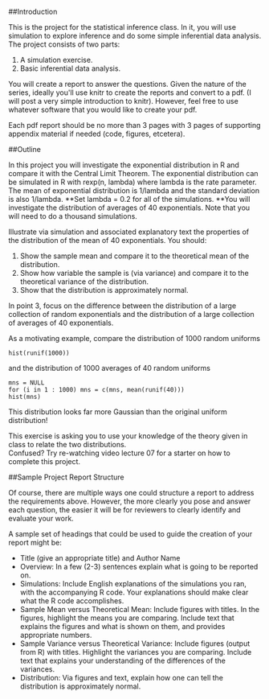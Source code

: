 ##Introduction

This is the project for the statistical inference class. In it, you will use simulation to explore inference and do some simple inferential data analysis. The project consists of two parts:

1. A simulation exercise.
2. Basic inferential data analysis.

You will create a report to answer the questions. Given the nature of the series, ideally you'll use knitr to create the reports and convert to a pdf. (I will post a very simple introduction to knitr). However, feel free to use whatever software that you would like to create your pdf.

Each pdf report should be no more than 3 pages with 3 pages of supporting appendix material if needed (code, figures, etcetera).

##Outline

In this project you will investigate the exponential distribution in R and compare it with the Central Limit Theorem. The exponential distribution can be simulated in R with rexp(n, lambda) where lambda is the rate parameter. The mean of exponential distribution is 1/lambda and the standard deviation is also 1/lambda. **Set lambda = 0.2 for all of the simulations. **You will investigate the distribution of averages of 40 exponentials. Note that you will need to do a thousand simulations.

Illustrate via simulation and associated explanatory text the properties of the distribution of the mean of 40 exponentials.  You should:
1. Show the sample mean and compare it to the theoretical mean of the distribution.
2. Show how variable the sample is (via variance) and compare it to the theoretical variance of the distribution.
3. Show that the distribution is approximately normal.

In point 3, focus on the difference between the distribution of a large collection of random exponentials and the distribution of a large collection of averages of 40 exponentials. 

As a motivating example, compare the distribution of 1000 random uniforms

```
hist(runif(1000))
```

and the distribution of 1000 averages of 40 random uniforms

```
mns = NULL
for (i in 1 : 1000) mns = c(mns, mean(runif(40)))
hist(mns)
```

This distribution looks far more Gaussian than the original uniform distribution!

This exercise is asking you to use your knowledge of the theory given in class to relate the two distributions.  
Confused?  Try re-watching video lecture 07 for a starter on how to complete this project.

##Sample Project Report Structure

Of course, there are multiple ways one could structure a report to address the requirements above.  However, the more clearly you pose and answer each question, the easier it will be for reviewers to clearly identify and evaluate your work. 

A sample set of headings that could be used to guide the creation of your report might be:

- Title (give an appropriate title) and Author Name
- Overview: In a few (2-3) sentences explain what is going to be reported on.
- Simulations: Include English explanations of the simulations you ran, with the accompanying R code. Your explanations should make clear what the R code accomplishes.
- Sample Mean versus Theoretical Mean: Include figures with titles. In the figures, highlight the means you are comparing. Include text that explains the figures and what is shown on them, and provides appropriate numbers.
- Sample Variance versus Theoretical Variance: Include figures (output from R) with titles. Highlight the variances you are comparing. Include text that explains your understanding of the differences of the variances.
- Distribution: Via figures and text, explain how one can tell the distribution is approximately normal.
